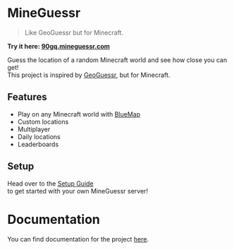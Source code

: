 # MineGuessr

> Like GeoGuessr but for Minecraft.

**Try it here: [90gq.mineguessr.com](https://90gq.mineguessr.com)**

Guess the location of a random Minecraft world and see how close you can get!  
This project is inspired by [GeoGuessr](https://www.geoguessr.com/), but for Minecraft.  

## Features
- Play on any Minecraft world with [BlueMap](https://bluemap.bluecolored.de/)
- Custom locations
- Multiplayer
- Daily locations
- Leaderboards

## Setup

Head over to the [Setup Guide](https://mineguessr.com/guide/)  
to get started with your own MineGuessr server!  

# Documentation

You can find documentation for the project [here](https://mineguessr.com).
